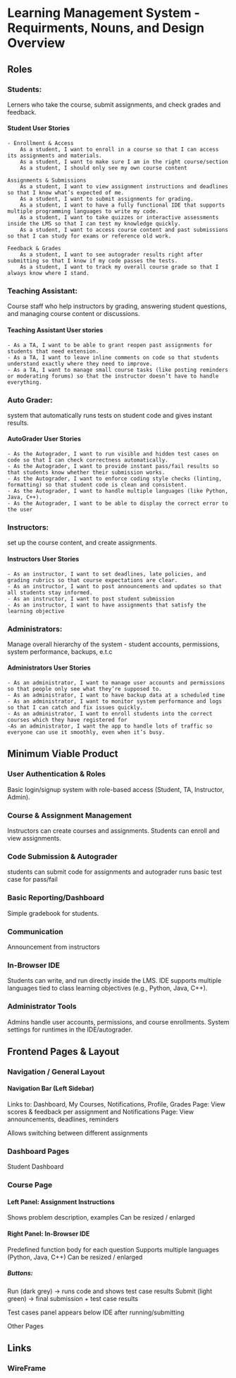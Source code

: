 # Learning Management System - Requirments, Nouns, and Design Overview

## Roles

### Students: 
Lerners who take the course, submit assignments, and check grades and feedback.

#### Student User Stories
    - Enrollment & Access
        As a student, I want to enroll in a course so that I can access its assignments and materials.
        As a student, I want to make sure I am in the right course/section
        As a student, I should only see my own course content
    
    Assignments & Submissions
        As a student, I want to view assignment instructions and deadlines so that I know what’s expected of me.
        As a student, I want to submit assignments for grading.
        As a student, I want to have a fully functional IDE that supports multiple programming languages to write my code.
        As a student, I want to take quizzes or interactive assessments inside the LMS so that I can test my knowledge quickly.
        As a student, I want to access course content and past submissions so that I can study for exams or reference old work.

    Feedback & Grades
        As a student, I want to see autograder results right after submitting so that I know if my code passes the tests.
        As a student, I want to track my overall course grade so that I always know where I stand.

### Teaching Assistant: 
Course staff who help instructors by grading, answering student questions, and managing course content or discussions.

#### Teaching Assistant User stories
    - As a TA, I want to be able to grant reopen past assignments for students that need extension.
    - As a TA, I want to leave inline comments on code so that students understand exactly where they need to improve.
    - As a TA, I want to manage small course tasks (like posting reminders or moderating forums) so that the instructor doesn’t have to handle everything.


### Auto Grader: 
system that automatically runs tests on student code and gives instant results.

#### AutoGrader User Stories
    - As the Autograder, I want to run visible and hidden test cases on code so that I can check correctness automatically.
    - As the Autograder, I want to provide instant pass/fail results so that students know whether their submission works.
    - As the Autograder, I want to enforce coding style checks (linting, formatting) so that student code is clean and consistent.
    - As the Autograder, I want to handle multiple languages (like Python, Java, C++).
    - As the Autograder, I want to be able to display the correct error to the user

### Instructors: 
set up the course content, and create assignments.

#### Instructors User Stories
    - As an instructor, I want to set deadlines, late policies, and grading rubrics so that course expectations are clear.
    - As an instructor, I want to post announcements and updates so that all students stay informed.
    - As an instructor, I want to post student submission
    - As an instructor, I want to have assignments that satisfy the learning objective

### Administrators: 
Manage overall hierarchy of the system - student accounts, permissions, system performance, backups, e.t.c

#### Administrators User Stories
    - As an administrator, I want to manage user accounts and permissions so that people only see what they’re supposed to.
    - As an administrator, I want to have backup data at a scheduled time
    - As an administrator, I want to monitor system performance and logs so that I can catch and fix issues quickly.
    - As an administrator, I want to enroll students into the correct courses which they have registered for
    -As an administrator, I want the app to handle lots of traffic so everyone can use it smoothly, even when it’s busy.


## Minimum Viable Product

### User Authentication & Roles
Basic login/signup system with role-based access (Student, TA, Instructor, Admin).

### Course & Assignment Management
Instructors can create courses and assignments.
Students can enroll and view assignments.

### Code Submission & Autograder
students can submit code for assignments and autograder runs basic test case for pass/fail


### Basic Reporting/Dashboard
Simple gradebook for students.

### Communication
Announcement from instructors

### In-Browser IDE
Students can write, and run directly inside the LMS.
IDE supports multiple languages tied to class learning objectives (e.g., Python, Java, C++).

### Administrator Tools

Admins handle user accounts, permissions, and course enrollments.
System settings for runtimes in the IDE/autograder.


## Frontend Pages & Layout

### Navigation / General Layout

#### Navigation Bar (Left Sidebar)

Links to: Dashboard, My Courses, Notifications, Profile, Grades Page: View scores & feedback per assignment and Notifications Page: View announcements, deadlines, reminders

Allows switching between different assignments

### Dashboard Pages
Student Dashboard

### Course Page

#### Left Panel: Assignment Instructions
Shows problem description, examples
Can be resized / enlarged

#### Right Panel: In-Browser IDE
Predefined function body for each question
Supports multiple languages (Python, Java, C++)
Can be resized / enlarged

##### Buttons:
Run (dark grey) → runs code and shows test case results
Submit (light green) → final submission + test case results

Test cases panel appears below IDE after running/submitting

Other Pages


## Links

### WireFrame



